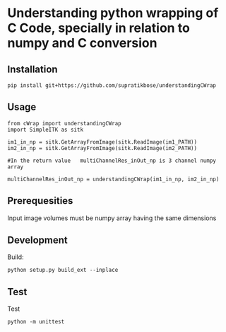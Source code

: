 # Understanding python wrapping of C Code, specially in relation to numpy and C conversion


## Installation
```
pip install git+https://github.com/supratikbose/understandingCWrap
```

## Usage
```
from cWrap import understandingCWrap
import SimpleITK as sitk

im1_in_np = sitk.GetArrayFromImage(sitk.ReadImage(im1_PATH))
im2_in_np = sitk.GetArrayFromImage(sitk.ReadImage(im2_PATH))

#In the return value   multiChannelRes_inOut_np is 3 channel numpy array

multiChannelRes_inOut_np = understandingCWrap(im1_in_np, im2_in_np)
```

## Prerequesities
Input image volumes must be numpy array having the same dimensions

## Development
Build:
```
python setup.py build_ext --inplace
```
## Test
Test 
```
python -m unittest 
```

